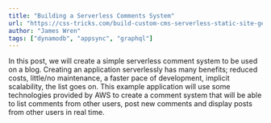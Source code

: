 ```yaml
---
title: "Building a Serverless Comments System"
url: "https://css-tricks.com/build-custom-cms-serverless-static-site-generator/"
author: "James Wren"
tags: ["dynamodb", "appsync", "graphql"]
---
```


In this post, we will create a simple serverless comment system to be used on a blog. Creating an application serverlessly has many benefits; reduced costs, little/no maintenance, a faster pace of development, implicit scalability, the list goes on. This example application will use some technologies provided by AWS to create a comment system that will be able to list comments from other users, post new comments and display posts from other users in real time.

